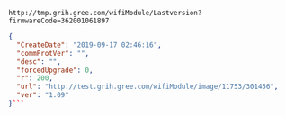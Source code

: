 `http://tmp.grih.gree.com/wifiModule/Lastversion?firmwareCode=362001061897`

```json
{
  "CreateDate": "2019-09-17 02:46:16",
  "commProtVer": "",
  "desc": "",
  "forcedUpgrade": 0,
  "r": 200,
  "url": "http://test.grih.gree.com/wifiModule/image/11753/301456",
  "ver": "1.09"
}```
